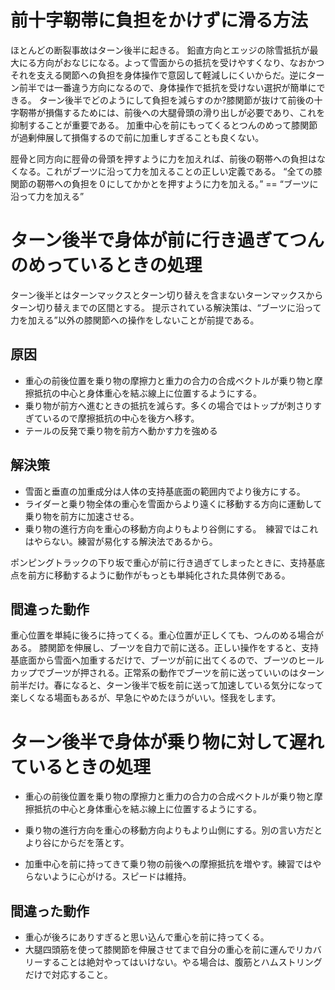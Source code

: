 # 前十字靭帯に負担をかけずに滑る方法

ほとんどの断裂事故はターン後半に起きる。
鉛直方向とエッジの除雪抵抗が最大にる方向がおなじになる。よって雪面からの抵抗を受けやすくなり、なおかつそれを支える関節への負担を身体操作で意図して軽減しにくいからだ。逆にターン前半では一番違う方向になるので、身体操作で抵抗を受けない選択が簡単にできる。
ターン後半でどのようにして負担を減らすのか?膝関節が抜けて前後の十字靭帯が損傷するためには、前後への大腿骨頭の滑り出しが必要であり、これを抑制することが重要である。
加重中心を前にもってくるとつんのめって膝関節が過剰伸展して損傷するので前に加重しすぎることも良くない。

脛骨と同方向に脛骨の骨頭を押すように力を加えれば、前後の靭帯への負担はなくなる。これがブーツに沿って力を加えることの正しい定義である。
“全ての膝関節の靭帯への負担を０にしてかかとを押すように力を加える。” == “ブーツに沿って力を加える”

# ターン後半で身体が前に行き過ぎてつんのめっているときの処理
ターン後半とはターンマックスとターン切り替えを含まないターンマックスからターン切り替えまでの区間とする。
提示されている解決策は、“ブーツに沿って力を加える”以外の膝関節への操作をしないことが前提である。

## 原因

- 重心の前後位置を乗り物の摩擦力と重力の合力の合成ベクトルが乗り物と摩擦抵抗の中心と身体重心を結ぶ線上に位置するようにする。
- 乗り物が前方へ進むときの抵抗を減らす。多くの場合ではトップが刺さりすぎているので摩擦抵抗の中心を後方へ移す。
- テールの反発で乗り物を前方へ動かす力を強める

## 解決策

- 雪面と垂直の加重成分は人体の支持基底面の範囲内でより後方にする。
- ライダーと乗り物全体の重心を雪面からより遠くに移動する方向に運動して乗り物を前方に加速させる。
- 乗り物の進行方向を重心の移動方向よりもより谷側にする。　練習ではこれはやらない。練習が易化する解決法であるから。

ポンピングトラックの下り坂で重心が前に行き過ぎてしまったときに、支持基底点を前方に移動するように動作がもっとも単純化された具体例である。

## 間違った動作

重心位置を単純に後ろに持ってくる。重心位置が正しくても、つんのめる場合がある。
膝関節を伸展し、ブーツを自力で前に送る。正しい操作をすると、支持基底面から雪面へ加重するだけで、ブーツが前に出てくるので、ブーツのヒールカップでブーツが押される。正常系の動作でブーツを前に送っていいのはターン前半だけ。春になると、ターン後半で板を前に送って加速している気分になって楽しくなる場面もあるが、早急にやめたほうがいい。怪我をします。

# ターン後半で身体が乗り物に対して遅れているときの処理

- 重心の前後位置を乗り物の摩擦力と重力の合力の合成ベクトルが乗り物と摩擦抵抗の中心と身体重心を結ぶ線上に位置するようにする。

- 乗り物の進行方向を重心の移動方向よりもより山側にする。別の言い方だとより谷にからだを落とす。

- 加重中心を前に持ってきて乗り物の前後への摩擦抵抗を増やす。練習ではやらないように心がける。スピードは維持。

## 間違った動作

- 重心が後ろにありすぎると思い込んで重心を前に持ってくる。
- 大腿四頭筋を使って膝関節を伸展させてまで自分の重心を前に運んでリカバリーすることは絶対やってはいけない。やる場合は、腹筋とハムストリングだけで対応すること。



